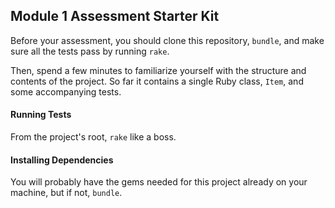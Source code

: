 ## Module 1 Assessment Starter Kit

Before your assessment, you should clone this repository, `bundle`, and make sure all the tests pass by running `rake`.

Then, spend a few minutes to familiarize yourself with the structure and contents of the project. So far it contains a single Ruby class, `Item`, and some accompanying tests.

#### Running Tests

From the project's root, `rake` like a boss.

#### Installing Dependencies

You will probably have the gems needed for this project already on your machine, but if not, `bundle`.
